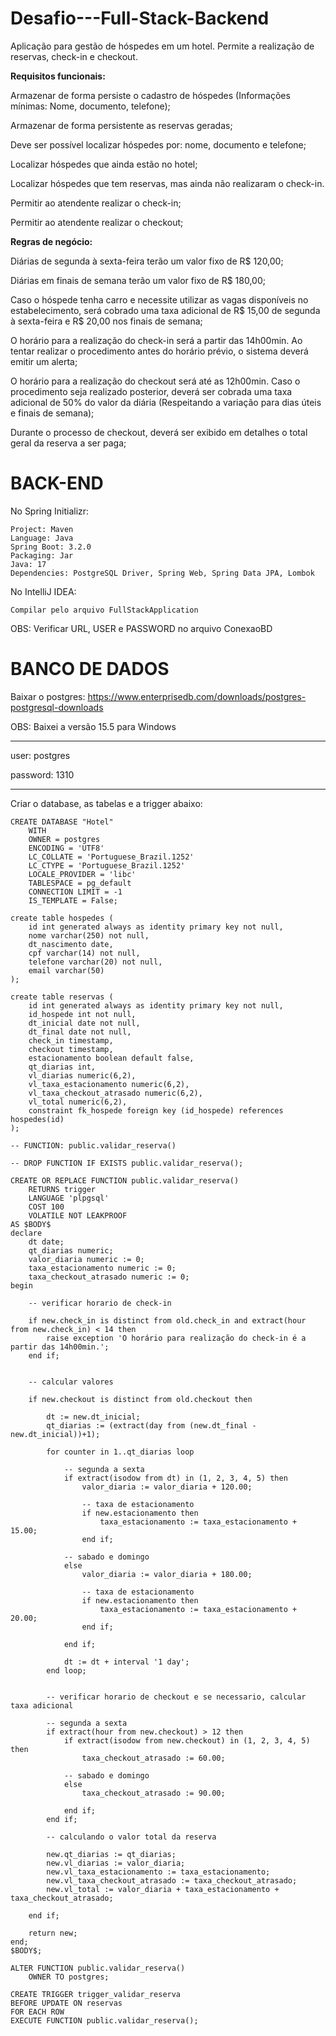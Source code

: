 # Desafio---Full-Stack-Backend
 Aplicação para gestão de hóspedes em um hotel. Permite a realização de reservas, check-in e checkout.

**Requisitos funcionais:**  

Armazenar de forma persiste o cadastro de hóspedes (Informações mínimas:  Nome, documento, telefone); 

Armazenar de forma persistente as reservas geradas; 

Deve ser possível localizar hóspedes por: nome, documento e telefone; 

Localizar hóspedes que ainda estão no hotel; 

Localizar hóspedes que tem reservas, mas ainda não realizaram o check-in.

Permitir ao atendente realizar o check-in; 

Permitir ao atendente realizar o checkout; 


**Regras de negócio:** 

Diárias de segunda à sexta-feira terão um valor fixo de R$ 120,00; 

Diárias em finais de semana terão um valor fixo de R$ 180,00; 

Caso o hóspede tenha carro e necessite utilizar as vagas disponíveis no estabelecimento, será cobrado uma taxa adicional de R$ 15,00 de segunda à  sexta-feira e R$ 20,00 nos finais de semana; 

O horário para a realização do check-in será a partir das 14h00min. Ao tentar realizar o procedimento antes do horário prévio, o sistema deverá emitir um  alerta;

O horário para a realização do checkout será até as 12h00min. Caso o procedimento seja realizado posterior, deverá ser cobrada uma taxa adicional de  50% do valor da diária (Respeitando a variação para dias úteis e finais de  semana);

Durante o processo de checkout, deverá ser exibido em detalhes o total geral da  reserva a ser paga; 

# BACK-END

No Spring Initializr:

```
Project: Maven
Language: Java
Spring Boot: 3.2.0
Packaging: Jar
Java: 17
Dependencies: PostgreSQL Driver, Spring Web, Spring Data JPA, Lombok 
```

No IntelliJ IDEA:

```
Compilar pelo arquivo FullStackApplication
```

OBS: Verificar URL, USER e PASSWORD no arquivo ConexaoBD

# BANCO DE DADOS

Baixar o postgres: https://www.enterprisedb.com/downloads/postgres-postgresql-downloads

OBS: Baixei a versão 15.5 para Windows

---------------

user: postgres

password: 1310

---------------

Criar o database, as tabelas e a trigger abaixo:

```
CREATE DATABASE "Hotel"
    WITH
    OWNER = postgres
    ENCODING = 'UTF8'
    LC_COLLATE = 'Portuguese_Brazil.1252'
    LC_CTYPE = 'Portuguese_Brazil.1252'
    LOCALE_PROVIDER = 'libc'
    TABLESPACE = pg_default
    CONNECTION LIMIT = -1
    IS_TEMPLATE = False;
```

```
create table hospedes (
	id int generated always as identity primary key not null,
	nome varchar(250) not null,
	dt_nascimento date,
	cpf varchar(14) not null,
	telefone varchar(20) not null,
	email varchar(50)
);
```

```
create table reservas (
	id int generated always as identity primary key not null,
	id_hospede int not null,
	dt_inicial date not null,
	dt_final date not null,
	check_in timestamp,
	checkout timestamp,
	estacionamento boolean default false,
	qt_diarias int,
	vl_diarias numeric(6,2),
	vl_taxa_estacionamento numeric(6,2),
	vl_taxa_checkout_atrasado numeric(6,2),
	vl_total numeric(6,2),
	constraint fk_hospede foreign key (id_hospede) references hospedes(id)
);
```

```
-- FUNCTION: public.validar_reserva()

-- DROP FUNCTION IF EXISTS public.validar_reserva();

CREATE OR REPLACE FUNCTION public.validar_reserva()
    RETURNS trigger
    LANGUAGE 'plpgsql'
    COST 100
    VOLATILE NOT LEAKPROOF
AS $BODY$
declare
	dt date;
	qt_diarias numeric;
	valor_diaria numeric := 0;
    taxa_estacionamento numeric := 0;
    taxa_checkout_atrasado numeric := 0;
begin

	-- verificar horario de check-in
	
    if new.check_in is distinct from old.check_in and extract(hour from new.check_in) < 14 then
        raise exception 'O horário para realização do check-in é a partir das 14h00min.';
    end if;
	
	
	-- calcular valores
	
	if new.checkout is distinct from old.checkout then
	
		dt := new.dt_inicial;
		qt_diarias := (extract(day from (new.dt_final - new.dt_inicial))+1);
		
		for counter in 1..qt_diarias loop
			
			-- segunda a sexta
			if extract(isodow from dt) in (1, 2, 3, 4, 5) then
				valor_diaria := valor_diaria + 120.00;
				
				-- taxa de estacionamento
				if new.estacionamento then
					taxa_estacionamento := taxa_estacionamento + 15.00;
				end if;
				
			-- sabado e domingo
			else
				valor_diaria := valor_diaria + 180.00;
				
				-- taxa de estacionamento
				if new.estacionamento then
					taxa_estacionamento := taxa_estacionamento + 20.00;
				end if;
				
			end if;
			
			dt := dt + interval '1 day';
		end loop;
		

		-- verificar horario de checkout e se necessario, calcular taxa adicional
		
		-- segunda a sexta
		if extract(hour from new.checkout) > 12 then
			if extract(isodow from new.checkout) in (1, 2, 3, 4, 5) then
				taxa_checkout_atrasado := 60.00;
			
			-- sabado e domingo
			else
				taxa_checkout_atrasado := 90.00;
				
			end if;
		end if;

		-- calculando o valor total da reserva
		
		new.qt_diarias := qt_diarias;
		new.vl_diarias := valor_diaria;
		new.vl_taxa_estacionamento := taxa_estacionamento;
		new.vl_taxa_checkout_atrasado := taxa_checkout_atrasado;
		new.vl_total := valor_diaria + taxa_estacionamento + taxa_checkout_atrasado;
		
	end if;

    return new;
end;
$BODY$;

ALTER FUNCTION public.validar_reserva()
    OWNER TO postgres;
	
CREATE TRIGGER trigger_validar_reserva
BEFORE UPDATE ON reservas
FOR EACH ROW
EXECUTE FUNCTION public.validar_reserva();
```
